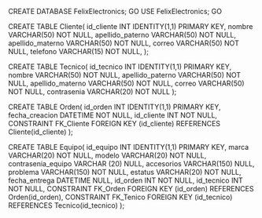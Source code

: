 CREATE DATABASE FelixElectronics;
GO
USE FelixElectronics;
GO

CREATE TABLE Cliente(
	id_cliente INT IDENTITY(1,1) PRIMARY KEY,
	nombre VARCHAR(50) NOT NULL,
	apellido_paterno VARCHAR(50) NOT NULL,
	apellido_materno VARCHAR(50) NOT NULL,
	correo VARCHAR(50) NOT NULL,
	telefono VARCHAR(15) NOT NULL,
);

CREATE TABLE Tecnico(
	id_tecnico INT IDENTITY(1,1) PRIMARY KEY,
	nombre VARCHAR(50) NOT NULL,
	apellido_paterno VARCHAR(50) NOT NULL,
	apellido_materno VARCHAR(50) NOT NULL,
	correo VARCHAR(50) NOT NULL,
	contrasenia VARCHAR(20) NOT NULL
);

CREATE TABLE Orden(
	id_orden INT IDENTITY(1,1) PRIMARY KEY,
	fecha_creacion DATETIME NOT NULL,
	id_cliente INT NOT NULL,
	CONSTRAINT FK_Cliente FOREIGN KEY (id_cliente) REFERENCES Cliente(id_cliente)
);

CREATE TABLE Equipo(
	id_equipo INT IDENTITY(1,1) PRIMARY KEY,
	marca VARCHAR(20) NOT NULL,
	modelo VARCHAR(20) NOT NULL,
	contrasenia_equipo VARCHAR (20) NULL,
	accesorios VARCHAR(150) NULL,
	problema VARCHAR(150) NOT NULL,
	estatus VARCHAR(20) NOT NULL,
	fecha_entrega DATETIME NULL,
	id_orden INT NOT NULL,
	id_tecnico INT NOT NULL,
	CONSTRAINT FK_Orden FOREIGN KEY (id_orden) REFERENCES Orden(id_orden),
	CONSTRAINT FK_Tenico FOREIGN KEY (id_tecnico) REFERENCES Tecnico(id_tecnico)
);
